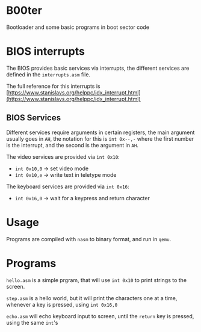 # B00ter

Bootloader and some basic programs in boot sector code

# BIOS interrupts

The BIOS provides basic services via interrupts, the different services
are defined in the `interrupts.asm` file.

The full reference for this interrupts is
[https://www.stanislavs.org/helppc/idx_interrupt.html](https://www.stanislavs.org/helppc/idx_interrupt.html)

## BIOS Services

Different services require arguments in certain registers, the main argument
usually goes in `AH`, the notation for this is `int 0x--,-` where the first
number is the interrupt, and the second is the argument in `AH`.

The video services are provided via `int 0x10`:
- `int 0x10,0` -> set video mode
- `int 0x10,e` -> write text in teletype mode

The keyboard services are provided via `int 0x16`:
- `int 0x16,0` -> wait for a keypress and return character

# Usage

Programs are compiled with `nasm` to binary format, and run in `qemu`.

# Programs

`hello.asm` is a simple prgram, that will use `int 0x10` to print strings
to the screen.

`step.asm` is a hello world, but it will print the characters one at a time,
whenever a key is pressed, using `int 0x16,0`

`echo.asm` will echo keyboard input to screen, until the `return` key is
pressed, using the same `int`'s
